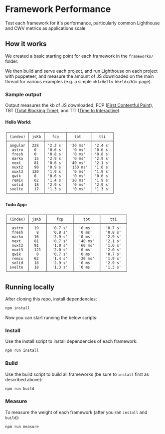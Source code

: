 # Framework Performance

Test each framework for it's performance, particularly common Lighthouse and CWV metrics as applications scale

## How it works

We created a basic starting point for each framework in the `frameworks/` folder.

We then build and serve each project, and run Lighthouse on each project with puppeteer, and measure the amount of JS downloaded on the main thread for various examples (e.g. a simple `<h1>Hello World</h1>` page).

### Sample output

Output measures the kb of JS downloaded, FCP ([First Contentful Paint](https://web.dev/first-contentful-paint/)), TBT ([Total Blocking Time](https://web.dev/tbt/)), and TTI ([Time to Interactive](https://web.dev/interactive/)).

#### Hello World:

```
┌─────────┬──────┬─────────┬──────────┬─────────┐
│ (index) │ jsKb │   fcp   │   tbt    │   tti   │
├─────────┼──────┼─────────┼──────────┼─────────┤
│ angular │ 228  │ '2.3 s' │ '30 ms'  │ '2.4 s' │
│  astro  │  0   │ '0.6 s' │  '0 ms'  │ '0.6 s' │
│  fresh  │  0   │ '0.8 s' │  '0 ms'  │ '0.8 s' │
│  marko  │  15  │ '2.9 s' │  '0 ms'  │ '2.9 s' │
│  next   │  81  │ '0.6 s' │ '40 ms'  │ '2.1 s' │
│  nuxt2  │  90  │ '0.9 s' │ '130 ms' │ '1.6 s' │
│  nuxt3  │ 120  │ '1.9 s' │  '0 ms'  │ '1.9 s' │
│  qwik   │  0   │ '0.6 s' │  '0 ms'  │ '0.6 s' │
│  remix  │  62  │ '1.4 s' │ '20 ms'  │ '1.9 s' │
│  solid  │  18  │ '2.9 s' │  '0 ms'  │ '2.9 s' │
│ svelte  │  17  │ '1.3 s' │  '0 ms'  │ '1.3 s' │
└─────────┴──────┴─────────┴──────────┴─────────┘
```

#### Todo App:

```
┌─────────┬───────┬───────────┬───────────┬───────────┐
│ (index) │ jsKb  │    fcp    │    tbt    │    tti    │
├─────────┼───────┼───────────┼───────────┼───────────┤
│  astro  │  19   │  '0.7 s'  │  '0 ms'   │  '0.7 s'  │
│  fresh  │   8   │  '0.8 s'  │  '0 ms'   │  '0.8 s'  │
│  marko  │  16   │  '2.9 s'  │  '0 ms'   │  '2.9 s'  │
│  next   │  81   │  '0.7 s'  │  '40 ms'  │  '2.1 s'  │
│  nuxt2  │  91   │  '1.0 s'  │  '60 ms'  │  '1.6 s'  │
│  nuxt3  │  121  │  '2.0 s'  │  '0 ms'   │  '2.0 s'  │
│  qwik   │   0   │  '0.7 s'  │  '0 ms'   │  '0.7 s'  │
│  remix  │  62   │  '1.4 s'  │  '20 ms'  │  '1.9 s'  │
│  solid  │  18   │  '2.9 s'  │  '0 ms'   │  '2.9 s'  │
│ svelte  │  18   │  '1.3 s'  │  '0 ms'   │  '1.3 s'  │
└─────────┴───────┴───────────┴───────────┴───────────┘
```

## Running locally

After cloning this repo, install dependencies:

```sh
npm install
```

Now you can start running the below scripts:

### Install

Use the install script to install dependencies of each framework:

```sh
npm run install
```

### Build

Use the build script to build all frameworks (be sure to `install` first as described above):

```sh
npm run build
```

### Measure

To measure the weight of each framework (after you ran `install` and `build`):

```sh
npm run measure
```
